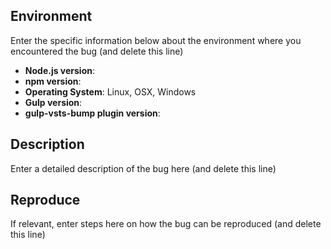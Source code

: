 ## Environment

Enter the specific information below about the environment where you encountered the bug (and delete this line)

- **Node.js version**:
- **npm version**:
- **Operating System**: Linux, OSX, Windows
- **Gulp version**:
- **gulp-vsts-bump plugin version**:

## Description

Enter a detailed description of the bug here (and delete this line)

## Reproduce

If relevant, enter steps here on how the bug can be reproduced (and delete this line)
